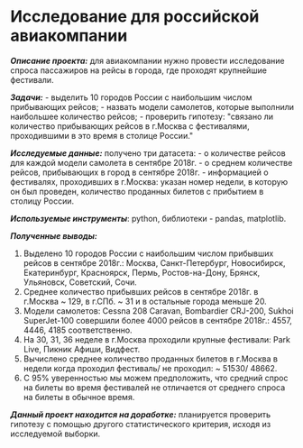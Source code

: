 # **Исследование для российской авиакомпании**

***Описание проекта:*** для авиакомпании нужно провести исследование спроса пассажиров на рейсы в города, где проходят крупнейшие фестивали.

***Задачи:***
     - выделить 10 городов России с наибольшим числом прибывающих рейсов;
     - назвать модели самолетов, которые выполнили наибольшее количество рейсов;
     - проверить гипотезу: "связано ли количество прибывающих рейсов в г.Москва с фестивалями, проходившими в это время в столице России."
    
***Исследуемые данные:***
     получено три датасета:
      - о количестве рейсов для каждой модели самолета в сентябре 2018г.
      - о среднем количестве рейсов, прибывающих в город в сентябре 2018г.
      - информацией о фестивалях, проходивших в г.Москва: указан номер недели, в которую он был проведен, количество проданных билетов с прибытием в столицу России. 

***Используемые инструменты***: python, библиотеки - pandas, matplotlib.

***Полученные выводы:***
   1. Выделено 10 городов России с наибольшим числом прибывших рейсов в сентябре 2018г.: Москва, Санкт-Петербург, Новосибирск, Екатеринбург, Красноярск, Пермь, Ростов-на-Дону, Брянск, Ульяновск, Советский, Сочи.
   1. Среднее количество прибывших рейсов в сентябре 2018г. в г.Москва ~ 129, в г.СПб. ~ 31 и в остальные города меньше 20.
   1. Модели самолетов: Cessna 208 Caravan, Bombardier CRJ-200, Sukhoi SuperJet-100 совершили более 4000 рейсов в сентябре 2018г.: 4557, 4446, 4185 соответственно.
   1. На 30, 31, 36 неделе в г.Москва проходили крупные фестивали: Park Live, Пикник Афиши, Видфест.
   1. Вычислено среднее количество проданных билетов в г.Москва в недели когда проходил фестиваль/ не проходил: ~ 51530/ 48662.
   1. С 95% уверенностью мы можем предположить, что средний спрос на билеты во время фестивалей не отличается от среднего спроса на билеты в обычное время.
   
***Данный проект находится на доработке:***
     планируется проверить гипотезу с помощью другого статистического критерия, исходя из исследуемой выборки.
